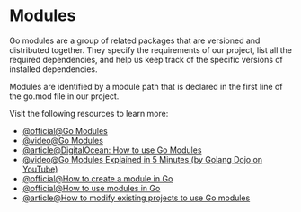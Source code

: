 # Modules

Go modules are a group of related packages that are versioned and distributed together. They specify the requirements of our project, list all the required dependencies, and help us keep track of the specific versions of installed dependencies.

Modules are identified by a module path that is declared in the first line of the go.mod file in our project.

Visit the following resources to learn more:

- [@official@Go Modules](https://go.dev/blog/using-go-modules)
- [@video@Go Modules](https://www.youtube.com/watch?v=9cV1KESTJRc)
- [@article@DigitalOcean: How to use Go Modules](https://www.digitalocean.com/community/tutorials/how-to-use-go-modules)
- [@video@Go Modules Explained in 5 Minutes (by Golang Dojo on YouTube)](https://youtu.be/7xSxIwWJ9R4)
- [@official@How to create a module in Go](https://go.dev/doc/tutorial/create-module)
- [@official@How to use modules in Go](https://go.dev/blog/using-go-modules)
- [@article@How to modify existing projects to use Go modules](https://jfrog.com/blog/converting-projects-for-go-modules/)
